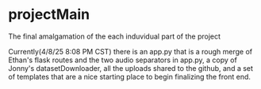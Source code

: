 # projectMain
The final amalgamation of the each induvidual part of the project

Currently(4/8/25 8:08 PM CST) there is an app.py that is a rough merge of Ethan's flask routes and the two audio separators in app.py, a copy of Jonny's datasetDownloader, all the uploads shared to the github, and a set of templates that are a nice starting place to begin finalizing the front end.
